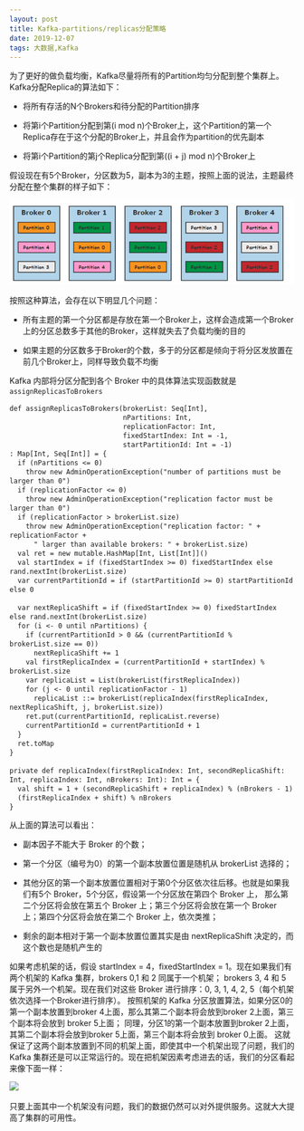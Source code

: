 ```yaml
---
layout: post
title: Kafka-partitions/replicas分配策略
date: 2019-12-07
tags: 大数据,Kafka
---
```


为了更好的做负载均衡，Kafka尽量将所有的Partition均匀分配到整个集群上。Kafka分配Replica的算法如下：

+ 将所有存活的N个Brokers和待分配的Partition排序

+ 将第i个Partition分配到第(i mod n)个Broker上，这个Partition的第一个Replica存在于这个分配的Broker上，并且会作为partition的优先副本

+ 将第i个Partition的第j个Replica分配到第((i + j) mod n)个Broker上

假设现在有5个Broker，分区数为5，副本为3的主题，按照上面的说法，主题最终分配在整个集群的样子如下：

![](/images/posts/kafka/a3.png)

按照这种算法，会存在以下明显几个问题：

+ 所有主题的第一个分区都是存放在第一个Broker上，这样会造成第一个Broker上的分区总数多于其他的Broker，这样就失去了负载均衡的目的

+ 如果主题的分区数多于Broker的个数，多于的分区都是倾向于将分区发放置在前几个Broker上，同样导致负载不均衡

Kafka 内部将分区分配到各个 Broker 中的具体算法实现函数就是```assignReplicasToBrokers```

```
def assignReplicasToBrokers(brokerList: Seq[Int],
                            nPartitions: Int,
                            replicationFactor: Int,
                            fixedStartIndex: Int = -1,
                            startPartitionId: Int = -1)
: Map[Int, Seq[Int]] = {
  if (nPartitions <= 0)
    throw new AdminOperationException("number of partitions must be larger than 0")
  if (replicationFactor <= 0)
    throw new AdminOperationException("replication factor must be larger than 0")
  if (replicationFactor > brokerList.size)
    throw new AdminOperationException("replication factor: " + replicationFactor +
      " larger than available brokers: " + brokerList.size)
  val ret = new mutable.HashMap[Int, List[Int]]()
  val startIndex = if (fixedStartIndex >= 0) fixedStartIndex else rand.nextInt(brokerList.size)
  var currentPartitionId = if (startPartitionId >= 0) startPartitionId else 0
 
  var nextReplicaShift = if (fixedStartIndex >= 0) fixedStartIndex else rand.nextInt(brokerList.size)
  for (i <- 0 until nPartitions) {
    if (currentPartitionId > 0 && (currentPartitionId % brokerList.size == 0))
      nextReplicaShift += 1
    val firstReplicaIndex = (currentPartitionId + startIndex) % brokerList.size
    var replicaList = List(brokerList(firstReplicaIndex))
    for (j <- 0 until replicationFactor - 1)
      replicaList ::= brokerList(replicaIndex(firstReplicaIndex, nextReplicaShift, j, brokerList.size))
    ret.put(currentPartitionId, replicaList.reverse)
    currentPartitionId = currentPartitionId + 1
  }
  ret.toMap
}
 
private def replicaIndex(firstReplicaIndex: Int, secondReplicaShift: Int, replicaIndex: Int, nBrokers: Int): Int = {
  val shift = 1 + (secondReplicaShift + replicaIndex) % (nBrokers - 1)
  (firstReplicaIndex + shift) % nBrokers
}
```

从上面的算法可以看出：

+ 副本因子不能大于 Broker 的个数；

+ 第一个分区（编号为0）的第一个副本放置位置是随机从 brokerList 选择的；

+ 其他分区的第一个副本放置位置相对于第0个分区依次往后移。也就是如果我们有5个 Broker，5个分区，假设第一个分区放在第四个 Broker 上，
那么第二个分区将会放在第五个 Broker 上；第三个分区将会放在第一个 Broker 上；第四个分区将会放在第二个 Broker 上，依次类推；

+ 剩余的副本相对于第一个副本放置位置其实是由 nextReplicaShift 决定的，而这个数也是随机产生的

如果考虑机架的话，假设 startIndex = 4，fixedStartIndex = 1。现在如果我们有两个机架的 Kafka 集群，brokers 0,1 和 2 同属于一个机架；
brokers 3, 4 和 5 属于另外一个机架。现在我们对这些 Broker 进行排序：0, 3, 1, 4, 2, 5（每个机架依次选择一个Broker进行排序）。
按照机架的 Kafka 分区放置算法，如果分区0的第一个副本放置到broker 4上面，那么其第二个副本将会放到broker 2上面，第三个副本将会放到 broker 5上面；
同理，分区1的第一个副本放置到broker 2上面，其第二个副本将会放到broker 5上面，第三个副本将会放到 broker 0上面。
这就保证了这两个副本放置到不同的机架上面，即使其中一个机架出现了问题，我们的 Kafka 集群还是可以正常运行的。现在把机架因素考虑进去的话，我们的分区看起来像下面一样：

![](/images/posts/kafka/a4.png)

只要上面其中一个机架没有问题，我们的数据仍然可以对外提供服务。这就大大提高了集群的可用性。
